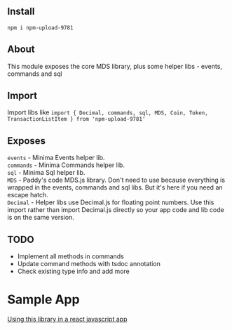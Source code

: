 ## Install
`npm i npm-upload-9781`

## About
This module exposes the core MDS library, plus some helper libs - events, commands and sql

## Import

Import libs like
`import { Decimal, commands, sql, MDS, Coin, Token, TransactionListItem } from 'npm-upload-9781'`

## Exposes

`events` - Minima Events helper lib.  
`commands` - Minima Commands helper lib.  
`sql` - Minima Sql helper lib.  
`MDS` - Paddy's code MDS.js library. Don't need to use because everything is wrapped in the events, commands and sql libs. But it's here if you need an escape hatch.  
`Decimal` - Helper libs use Decimal.js for floating point numbers. Use this import rather than import Decimal.js directly so your app code and lib code is on the same version.  

## TODO
- Implement all methods in commands
- Update command methods with tsdoc annotation
- Check existing type info and add more


# Sample App

[Using this library in a react javascript app](https://github.com/neilshah2000/npm-mds-install-test)